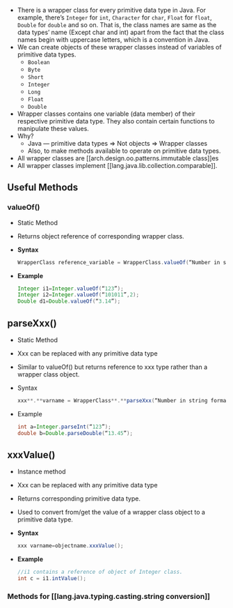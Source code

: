 

- There is a wrapper class for every primitive data type in Java. For example, there’s `Integer` for `int`, `Character` for `char`, `Float` for `float`, `Double` for `double` and so on. That is, the class names are same as the data types’ name (Except char and int) apart from the fact that the class names begin with uppercase letters, which is a convention in Java.
- We can create objects of these wrapper classes instead of variables of primitive data types.
    - `Boolean`
    - `Byte`
    - `Short`
    - `Integer`
    - `Long`
    - `Float`
    - `Double`
- Wrapper classes contains one variable (data member) of their respective primitive data type. They also contain certain functions to manipulate these values.
- Why?
  - Java — primitive data types ⇒ Not objects ⇒ Wrapper classes
  - Also, to make methods available to operate on primitive data types.
- All wrapper classes are [[arch.design.oo.patterns.immutable class]]es
- All wrapper classes implement [[lang.java.lib.collection.comparable]].

## Useful Methods

### valueOf()

- Static Method
- Returns object reference of corresponding wrapper class.
- **Syntax**

    ```java
    WrapperClass reference_variable = WrapperClass.valueOf(“Number in string format”, base-decimal by default);
    ```

- **Example**

    ```java
    Integer i1=Integer.valueOf(“123”);
    Integer i2=Integer.valueOf(“101011”,2);
    Double d1=Double.valueOf(“3.14”);
    ```

## parseXxx()

- Static Method
- Xxx can be replaced with any primitive data type
- Similar to valueOf() but returns reference to xxx type rather than a wrapper class object.
- Syntax

    ```java
    xxx**.**varname = WrapperClass**.**parseXxx(“Number in string format”);
    ```

- Example

    ```java
    int a=Integer.parseInt(“123”);
    double b=Double.parseDouble(“13.45”);
    ```

## xxxValue()

- Instance method
- Xxx can be replaced with any primitive data type
- Returns corresponding primitive data type.
- Used to convert from/get the value of a wrapper class object to a primitive data type.
- **Syntax**

    ```java
    xxx varname=objectname.xxxValue();
    ```

- **Example**

    ```java
    //i1 contains a reference of object of Integer class.
    int c = i1.intValue();
    ```


### Methods for [[lang.java.typing.casting.string conversion]]